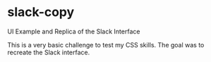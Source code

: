 # slack-copy
UI Example and Replica of the Slack Interface

This is a very basic challenge to test my CSS skills. The goal was to recreate the Slack interface.
